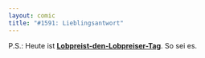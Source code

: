 ```yaml
---
layout: comic
title: "#1591: Lieblingsantwort"
---
```


P.S.:
Heute ist <a href="http://www.fonflatter.de/kalender"><strong>Lobpreist-den-Lobpreiser-Tag</strong></a>. So sei es.
